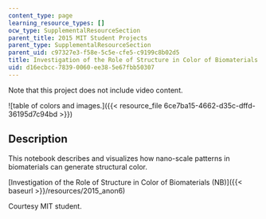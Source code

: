 ```yaml
---
content_type: page
learning_resource_types: []
ocw_type: SupplementalResourceSection
parent_title: 2015 MIT Student Projects
parent_type: SupplementalResourceSection
parent_uid: c97327e3-f58e-5c5e-cfe5-c9199c8b02d5
title: Investigation of the Role of Structure in Color of Biomaterials
uid: d16ecbcc-7839-0060-ee38-5e67fbb50307
---
```


Note that this project does not include video content.

![table of colors and images.]({{< resource_file 6ce7ba15-4662-d35c-dffd-36195d7c94bd >}})

Description
-----------

This notebook describes and visualizes how nano-scale patterns in biomaterials can generate structural color.

[Investigation of the Role of Structure in Color of Biomaterials (NB)]({{< baseurl >}}/resources/2015_anon6)

Courtesy MIT student.